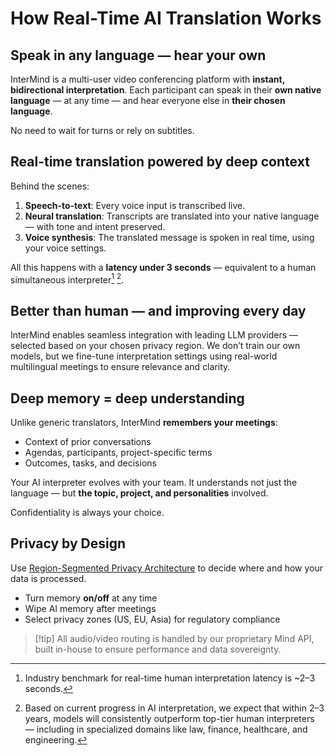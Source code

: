 # How Real-Time AI Translation Works

## Speak in any language — hear your own

InterMind is a multi-user video conferencing platform with **instant, bidirectional interpretation**.
Each participant can speak in their **own native language** — at any time — and hear everyone else in **their chosen language**.

No need to wait for turns or rely on subtitles.

## Real-time translation powered by deep context

Behind the scenes:

1. **Speech-to-text**: Every voice input is transcribed live.
2. **Neural translation**: Transcripts are translated into your native language — with tone and intent preserved.
3. **Voice synthesis**: The translated message is spoken in real time, using your voice settings.

All this happens with a **latency under 3 seconds** — equivalent to a human simultaneous interpreter[^1] [^2].

[^1]: Industry benchmark for real-time human interpretation latency is \~2–3 seconds.

[^2]: Based on current progress in AI interpretation, we expect that within 2–3 years, models will consistently outperform top-tier human interpreters — including in specialized domains like law, finance, healthcare, and engineering.

## Better than human — and improving every day

InterMind enables seamless integration with leading LLM providers — selected based on your chosen privacy region.
We don’t train our own models, but we fine-tune interpretation settings using real-world multilingual meetings to ensure relevance and clarity.

## Deep memory = deep understanding

Unlike generic translators, InterMind **remembers your meetings**:

- Context of prior conversations
- Agendas, participants, project-specific terms
- Outcomes, tasks, and decisions

Your AI interpreter evolves with your team. It understands not just the language — but **the topic, project, and personalities** involved.

Confidentiality is always your choice.

## Privacy by Design

Use [Region-Segmented Privacy Architecture](privacy-architecture) to decide where and how your data is processed.

- Turn memory **on/off** at any time
- Wipe AI memory after meetings
- Select privacy zones (US, EU, Asia) for regulatory compliance

> [!tip] All audio/video routing is handled by our proprietary Mind API, built in-house to ensure performance and data sovereignty.
